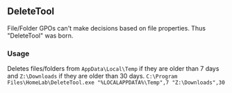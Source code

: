 ## DeleteTool
File/Folder GPOs can't make decisions based on file properties. Thus "DeleteTool" was born.

### Usage
Deletes files/folders from `AppData\Local\Temp` if they are older than 7 days and `Z:\Downloads` if they are older than 30 days.
`C:\Program Files\HomeLab\DeleteTool.exe "%LOCALAPPDATA%\Temp",7 "Z:\Downloads",30`
